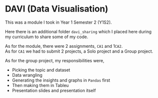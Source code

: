 # DAVI (Data Visualisation)

This was a module I took in Year 1 Semester 2 (Y1S2).

Here there is an additional folder `davi_sharing` which I placed here during my curriculum to share some of my code.  

As for the module, there were 2 assignments, `CA1` and 1`CA2`.  
As for `CA1` we had to submit 2 projects, a Solo project and a Group project.  

As for the group project, my responsibilities were,  
- Picking the topic and dataset
- Data wrangling
- Generating the insights and graphs in `Pandas` first
- Then making them in Tableu
- Presentation slides and presentation itself
